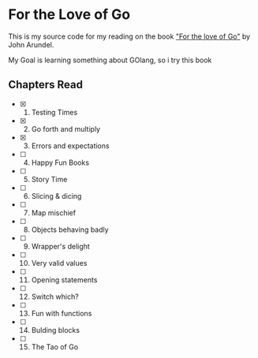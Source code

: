 # For the Love of Go

This is my source code for my reading on the book ["For the love of Go"](https://bitfieldconsulting.com/books/love) by John Arundel.

My Goal is learning something about GOlang, so i try this book

## Chapters Read

- [x] 1. Testing Times
- [x] 2. Go forth and multiply
- [x] 3. Errors and expectations
- [ ] 4. Happy Fun Books
- [ ] 5. Story Time
- [ ] 6. Slicing & dicing
- [ ] 7. Map mischief
- [ ] 8. Objects behaving badly
- [ ] 9. Wrapper's delight
- [ ] 10. Very valid values
- [ ] 11. Opening statements
- [ ] 12. Switch which?
- [ ] 13. Fun with functions
- [ ] 14. Bulding blocks
- [ ] 15. The Tao of Go